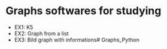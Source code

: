# Graphs softwares for studying

 - EX1: K5
 - EX2: Graph from a list
 - EX3: Bild graph with informations# Graphs_Python
